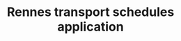---
title: Rennes transport schedules application
link: #
description: Android service and graphical interface development for fetching weekly Rennes' transports schedules open data and display it. (Android Studio, Sqlite, Kotlin). 
---